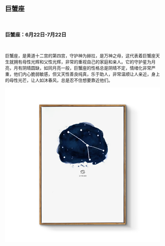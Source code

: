 ## 巨蟹座

&nbsp;

### 巨蟹座：6月22日-7月22日

&nbsp;

巨蟹座，是黄道十二宫的第四宫，守护神为赫拉，是万神之母，这代表着巨蟹座天生就拥有母性光辉和父性光辉，非常的重视自己的家庭和亲人。它的守护星为月亮，月有阴晴圆缺，如同月亮一般，巨蟹座的性格总是阴晴不定，情绪化非常严重，他们内心脆弱敏感，但又天性善良纯真，乐于助人，非常温顺让人亲近，身上的母性光芒，让人如沐春风，总是忍不住想要靠近他们。

![](images/juxie.png)
